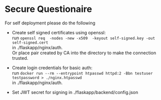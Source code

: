 # Secure Questionaire

For self deployment please do the following 

- Create self signed certificates using openssl: <br> run
```openssl req  -nodes -new -x509  -keyout self-signed.key -out self-signed.cert``` <br>
in ./flaskapp/nginx/auth. <br>
Or place pair created by CA into the directory to make the connection trusted.

- Create login credentials for basic auth: <br>
 run ```docker run --rm --entrypoint htpasswd httpd:2 -Bbn testuser testpassword > ./nginx.htpasswd``` <br> in ./flaskapp/nginx/auth.

- Set JWT secret for signing in ./flaskapp/backend/config.json
